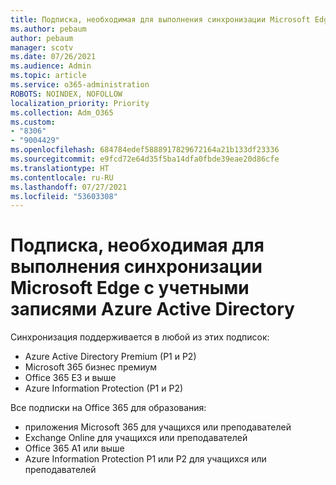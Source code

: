 ```yaml
---
title: Подписка, необходимая для выполнения синхронизации Microsoft Edge с учетными записями Azure Active Directory
ms.author: pebaum
author: pebaum
manager: scotv
ms.date: 07/26/2021
ms.audience: Admin
ms.topic: article
ms.service: o365-administration
ROBOTS: NOINDEX, NOFOLLOW
localization_priority: Priority
ms.collection: Adm_O365
ms.custom:
- "8306"
- "9004429"
ms.openlocfilehash: 684784edef5888917829672164a21b133df23336
ms.sourcegitcommit: e9fcd72e64d35f5ba14dfa0fbde39eae20d86cfe
ms.translationtype: HT
ms.contentlocale: ru-RU
ms.lasthandoff: 07/27/2021
ms.locfileid: "53603308"
---
```

# <a name="subscription-needed-for-microsoft-edge-sync-to-work-with-azure-active-directory-accounts"></a>Подписка, необходимая для выполнения синхронизации Microsoft Edge с учетными записями Azure Active Directory

Синхронизация поддерживается в любой из этих подписок:

- Azure Active Directory Premium (P1 и P2)
- Microsoft 365 бизнес премиум
- Office 365 E3 и выше
- Azure Information Protection (P1 и P2)

Все подписки на Office 365 для образования:

- приложения Microsoft 365 для учащихся или преподавателей
- Exchange Online для учащихся или преподавателей
- Office 365 A1 или выше
- Azure Information Protection P1 или P2 для учащихся или преподавателей


